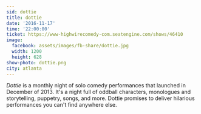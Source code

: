 ```yaml
---
sid: dottie
title: dottie
date: '2016-11-17'
time: '22:00:00'
ticket: https://www-highwirecomedy-com.seatengine.com/shows/46410
image:
  facebook: assets/images/fb-share/dottie.jpg
  width: 1200
  height: 628
show-photo: dottie.png
city: atlanta
---
```

*Dottie* is a monthly night of solo comedy performances that launched in December of 2013. It's a night full of oddball characters, monologues and storytelling, puppetry, songs, and more. Dottie promises to deliver hilarious performances you can't find anywhere else.
